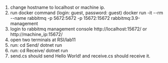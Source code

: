 1. change hostname to localhost or machine ip.
2. run docker command (login: guest, password: guest)
   docker run -it --rm --name rabbitmq -p 5672:5672 -p 15672:15672 rabbitmq:3.9-management
3. login to rabbitmq management console
   http://localhost:15672/ or http://machine_ip:15672/
4. open two terminals at RSI/lab11
5. run:
   cd Send/
   dotnet run
6. run:
   cd Receive/
   dotnet run
7. send.cs should send Hello World! and receive.cs should receive it.
